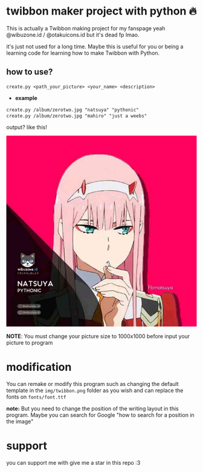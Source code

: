 
# twibbon maker project with python 🔥

This is actually a Twibbon making project for my fanspage yeah
@wibuzone.id / @otakuicons.id but it's dead fp lmao.

it's just not used for a long time. Maybe this is useful for you or being a
learning code for learning how to make Twibbon with Python.

## how to use?
```
create.py <path_your_picture> <your_name> <description>
```

* **example**
```
create.py /album/zerotwo.jpg "natsuya" "pythonic"
create.py /album/zerotwo.jpg "mahiro" "just a weebs"
```

output? like this!

<img src="img/example_result.jpg">


**NOTE**: You must change your picture size to 1000x1000 before input 
your picture to program


# modification

You can remake or modify this program such as changing the default template
in the `img/twibbon.png` folder as you wish and can replace the fonts on
`fonts/font.ttf`

**note:** But you need to change the position of the writing layout in this program. Maybe you can search for Google "how to search for a position in the image"


# support 
you can support me with give me a star in this repo :3
